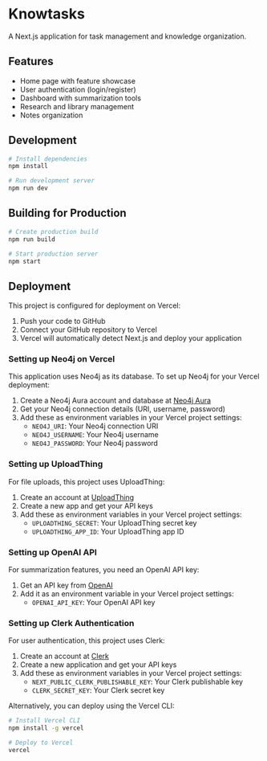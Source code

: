 # Knowtasks

A Next.js application for task management and knowledge organization.

## Features

- Home page with feature showcase
- User authentication (login/register)
- Dashboard with summarization tools
- Research and library management
- Notes organization

## Development

```bash
# Install dependencies
npm install

# Run development server
npm run dev
```

## Building for Production

```bash
# Create production build
npm run build

# Start production server
npm start
```

## Deployment

This project is configured for deployment on Vercel:

1. Push your code to GitHub
2. Connect your GitHub repository to Vercel
3. Vercel will automatically detect Next.js and deploy your application

### Setting up Neo4j on Vercel

This application uses Neo4j as its database. To set up Neo4j for your Vercel deployment:

1. Create a Neo4j Aura account and database at [Neo4j Aura](https://neo4j.com/cloud/aura/)
2. Get your Neo4j connection details (URI, username, password)
3. Add these as environment variables in your Vercel project settings:
   - `NEO4J_URI`: Your Neo4j connection URI
   - `NEO4J_USERNAME`: Your Neo4j username
   - `NEO4J_PASSWORD`: Your Neo4j password

### Setting up UploadThing

For file uploads, this project uses UploadThing:

1. Create an account at [UploadThing](https://uploadthing.com/)
2. Create a new app and get your API keys
3. Add these as environment variables in your Vercel project settings:
   - `UPLOADTHING_SECRET`: Your UploadThing secret key
   - `UPLOADTHING_APP_ID`: Your UploadThing app ID

### Setting up OpenAI API

For summarization features, you need an OpenAI API key:

1. Get an API key from [OpenAI](https://platform.openai.com/)
2. Add it as an environment variable in your Vercel project settings:
   - `OPENAI_API_KEY`: Your OpenAI API key

### Setting up Clerk Authentication

For user authentication, this project uses Clerk:

1. Create an account at [Clerk](https://clerk.dev/)
2. Create a new application and get your API keys
3. Add these as environment variables in your Vercel project settings:
   - `NEXT_PUBLIC_CLERK_PUBLISHABLE_KEY`: Your Clerk publishable key
   - `CLERK_SECRET_KEY`: Your Clerk secret key

Alternatively, you can deploy using the Vercel CLI:

```bash
# Install Vercel CLI
npm install -g vercel

# Deploy to Vercel
vercel
```
